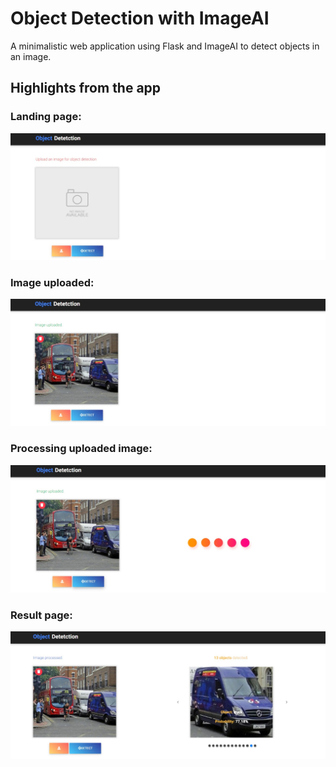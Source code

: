 # Object Detection with ImageAI
A minimalistic web application using Flask and ImageAI to detect objects in an image.

## Highlights from the app

### Landing page:
![](static/images/screenshot1.jpg)

### Image uploaded:
![](static/images/screenshot2.jpg)

### Processing uploaded image:
![](static/images/screenshot3.jpg)

### Result page:
![](static/images/screenshot4.jpg)


